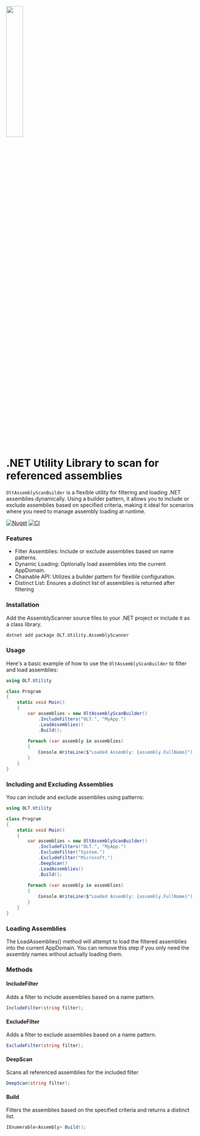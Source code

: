 <img src="https://user-images.githubusercontent.com/1365728/127748628-47575d74-a2fb-4539-a31e-74d8b435fc21.png" width="30%" >

# .NET Utility Library to scan for referenced assemblies 

<code>OltAssemblyScanBuilder</code> is a flexible utility for filtering and loading .NET assemblies dynamically. Using a builder pattern, it allows you to include or exclude assemblies based on specified criteria, making it ideal for scenarios where you need to manage assembly loading at runtime.

[![Nuget](https://img.shields.io/nuget/v/OLT.Utility.AssemblyScanner)](https://www.nuget.org/packages/OLT.Utility.AssemblyScanner)
[![CI](https://github.com/OuterlimitsTech/olt-dotnet-utility-libraries/actions/workflows/build.yml/badge.svg)](https://github.com/OuterlimitsTech/olt-dotnet-utility-libraries/actions/workflows/build.yml) 


### Features
- Filter Assemblies: Include or exclude assemblies based on name patterns.
- Dynamic Loading: Optionally load assemblies into the current AppDomain.
- Chainable API: Utilizes a builder pattern for flexible configuration.
- Distinct List: Ensures a distinct list of assemblies is returned after filtering


### Installation

Add the AssemblyScanner source files to your .NET project or include it as a class library.

```bash
dotnet add package OLT.Utility.AssemblyScanner
```


### Usage

Here's a basic example of how to use the <code>OltAssemblyScanBuilder</code> to filter and load assemblies:
```csharp
using OLT.Utility

class Program
{
    static void Main()
    {
        var assemblies = new OltAssemblyScanBuilder()
            .IncludeFilters("OLT.", "MyApp.")
            .LoadAssemblies()
            .Build();
        
        foreach (var assembly in assemblies)
        {
            Console.WriteLine($"Loaded Assembly: {assembly.FullName}");
        }
    }
}
```

### Including and Excluding Assemblies

You can include and exclude assemblies using patterns:
```csharp
using OLT.Utility

class Program
{
    static void Main()
    {
        var assemblies = new OltAssemblyScanBuilder()
            .IncludeFilters("OLT.", "MyApp.")
            .ExcludeFilter("System.")
            .ExcludeFilter("Microsoft.")
            .DeepScan()
            .LoadAssemblies()
            .Build();
        
        foreach (var assembly in assemblies)
        {
            Console.WriteLine($"Loaded Assembly: {assembly.FullName}");
        }
    }
}
```

### Loading Assemblies
The LoadAssemblies() method will attempt to load the filtered assemblies into the current AppDomain. You can remove this step if you only need the assembly names without actually loading them.

### Methods

#### IncludeFilter
Adds a filter to include assemblies based on a name pattern.
```csharp
IncludeFilter(string filter);
```

#### ExcludeFilter
Adds a filter to exclude assemblies based on a name pattern.
```csharp
ExcludeFilter(string filter);
```

#### DeepScan
Scans all referenced assemblies for the included filter
```csharp
DeepScan(string filter);
```

#### Build
Filters the assemblies based on the specified criteria and returns a distinct list.
```csharp
IEnumerable<Assembly> Build();
```
